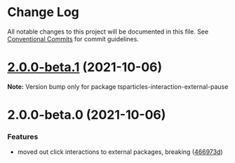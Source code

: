 # Change Log

All notable changes to this project will be documented in this file.
See [Conventional Commits](https://conventionalcommits.org) for commit guidelines.

# [2.0.0-beta.1](https://github.com/matteobruni/tsparticles/compare/tsparticles-interaction-external-pause@2.0.0-beta.0...tsparticles-interaction-external-pause@2.0.0-beta.1) (2021-10-06)

**Note:** Version bump only for package tsparticles-interaction-external-pause





# 2.0.0-beta.0 (2021-10-06)


### Features

* moved out click interactions to external packages, breaking ([466973d](https://github.com/matteobruni/tsparticles/commit/466973ddbcc382c27c03f7b3518dea99c5e1949c))
